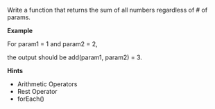 Write a function that returns the sum of all numbers regardless of # of params.

**Example**

For param1 = 1 and param2 = 2, 

the output should be add(param1, param2) = 3.

**Hints**
-   Arithmetic Operators
-   Rest Operator
-   forEach()